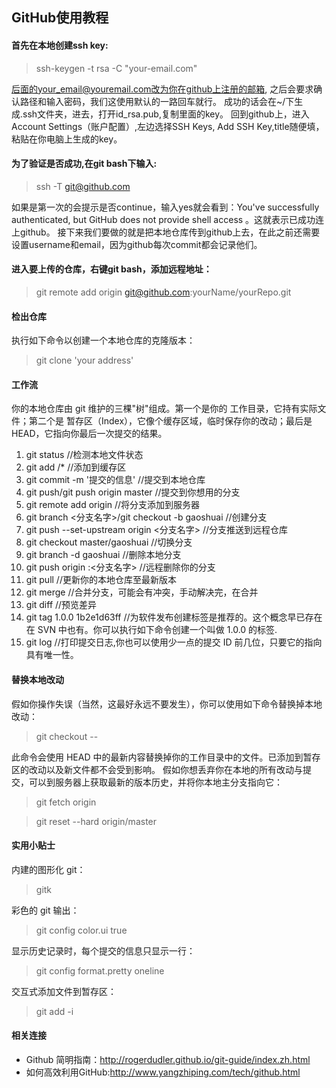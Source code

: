 ## GitHub使用教程

#### 首先在本地创建ssh key:

>ssh-keygen -t rsa -C "your-email.com"

后面的your_email@youremail.com改为你在github上注册的邮箱,
之后会要求确认路径和输入密码，我们这使用默认的一路回车就行。
成功的话会在~/下生成.ssh文件夹，进去，打开id_rsa.pub,复制里面的key。
回到github上，进入 Account Settings（账户配置）,左边选择SSH Keys,
Add SSH Key,title随便填，粘贴在你电脑上生成的key。

#### 为了验证是否成功,在git bash下输入:

>ssh -T git@github.com

如果是第一次的会提示是否continue，输入yes就会看到：You've successfully authenticated, but GitHub does not provide shell access 。这就表示已成功连上github。
接下来我们要做的就是把本地仓库传到github上去，在此之前还需要设置username和email，因为github每次commit都会记录他们。

#### 进入要上传的仓库，右键git bash，添加远程地址：

>git remote add origin git@github.com:yourName/yourRepo.git

#### 检出仓库

执行如下命令以创建一个本地仓库的克隆版本：

> git clone 'your address'

#### 工作流

你的本地仓库由 git 维护的三棵"树"组成。第一个是你的 工作目录，它持有实际文件；第二个是 暂存区（Index），它像个缓存区域，临时保存你的改动；最后是 HEAD，它指向你最后一次提交的结果。

1. git status //检测本地文件状态
2. git add <filename>/* //添加到缓存区
3. git commit -m '提交的信息' //提交到本地仓库
4. git push/git push origin master //提交到你想用的分支 
5. git remote add origin <server> //将分支添加到服务器
6. git branch <分支名字>/git checkout -b gaoshuai //创建分支
7. git push --set-upstream origin <分支名字> //分支推送到远程仓库
8. git checkout master/gaoshuai //切换分支
9. git branch -d gaoshuai //删除本地分支
10. git push origin :<分支名字> //远程删除你的分支
11. git pull //更新你的本地仓库至最新版本
12. git merge <branch> //合并分支，可能会有冲突，手动解决完，在合并
13. git diff <master> <gaoshuai> //预览差异
14. git tag 1.0.0 1b2e1d63ff //为软件发布创建标签是推荐的。这个概念早已存在
    在 SVN 中也有。你可以执行如下命令创建一个叫做 1.0.0 的标签.
15. git log //打印提交日志,你也可以使用少一点的提交 ID 前几位，只要它的指向具有唯一性。

#### 替换本地改动

假如你操作失误（当然，这最好永远不要发生），你可以使用如下命令替换掉本地改动：

>git checkout -- <filename>

此命令会使用 HEAD 中的最新内容替换掉你的工作目录中的文件。已添加到暂存区的改动以及新文件都不会受到影响。
假如你想丢弃你在本地的所有改动与提交，可以到服务器上获取最新的版本历史，并将你本地主分支指向它：

>git fetch origin

>git reset --hard origin/master

#### 实用小贴士

内建的图形化 git：

>gitk

彩色的 git 输出：

>git config color.ui true

显示历史记录时，每个提交的信息只显示一行：

>git config format.pretty oneline

交互式添加文件到暂存区：

>git add -i

#### 相关连接
* Github 简明指南：http://rogerdudler.github.io/git-guide/index.zh.html
* 如何高效利用GitHub:http://www.yangzhiping.com/tech/github.html
